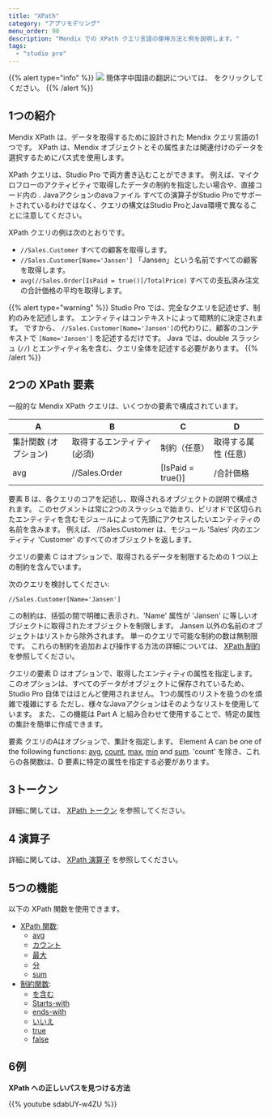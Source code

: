 ```yaml
---
title: "XPath"
category: "アプリモデリング"
menu_order: 90
description: "Mendix での XPath クエリ言語の使用方法と例を説明します。"
tags:
  - "studio pro"
---
```


{{% alert type="info" %}}
<img src="attachments/chinese-translation/china.png" style="display: inline-block; margin: 0" /> 簡体字中国語の翻訳については、 [<unk> <unk> <unk>](https://cdn.mendix.tencent-cloud.com/documentation/refguide8/xpath.pdf) をクリックしてください。
{{% /alert %}}

## 1つの紹介

Mendix XPath は、データを取得するために設計された Mendix クエリ言語の1つです。 XPath は、Mendix オブジェクトとその属性または関連付けのデータを選択するためにパス式を使用します。

XPath クエリは、Studio Pro で両方書き込むことができます。 例えば、マイクロフローのアクティビティで取得したデータの制約を指定したい場合や、直接コード内の . Javaアクションのavaファイル すべての演算子がStudio Proでサポートされているわけではなく、クエリの構文はStudio ProとJava環境で異なることに注意してください。

XPath クエリの例は次のとおりです。

*   `//Sales.Customer` すべての顧客を取得します。
*   `//Sales.Customer[Name='Jansen']` 「Jansen」という名前ですべての顧客を取得します。
*   `avg(//Sales.Order[IsPaid = true()]/TotalPrice)` すべての支払済み注文の合計価格の平均を取得します。

{{% alert type="warning" %}}
Studio Pro では、完全なクエリを記述せず、制約のみを記述します。 エンティティはコンテキストによって暗黙的に決定されます。 ですから、 `//Sales.Customer[Name='Jansen']`の代わりに、顧客のコンテキストで `[Name='Jansen']` を記述するだけです。 Java では、double スラッシュ (`//`) とエンティティ名を含む、クエリ全体を記述する必要があります。
{{% /alert %}}

## 2つの XPath 要素

一般的な Mendix XPath クエリは、いくつかの要素で構成されています。

| A            | B               | C                 | D           |
| ------------ | --------------- | ----------------- | ----------- |
| 集計関数 (オプション) | 取得するエンティティ (必須) | 制約（任意）            | 取得する属性 (任意) |
| avg          | //Sales.Order   | [IsPaid = true()] | /合計価格       |

要素 B は、各クエリのコアを記述し、取得されるオブジェクトの説明で構成されます。 このセグメントは常に2つのスラッシュで始まり、ピリオドで区切られたエンティティを含むモジュールによって先頭にアクセスしたいエンティティの名前を含みます。 例えば、 //Sales.Customer は、モジュール 'Sales' 内のエンティティ 'Customer' のすべてのオブジェクトを返します。

クエリの要素 C はオプションで、取得されるデータを制限するための 1 つ以上の制約を含んでいます。

次のクエリを検討してください:

`//Sales.Customer[Name='Jansen']`

この制約は、括弧の間で明確に表示され、'Name' 属性が 'Jansen' に等しいオブジェクトに取得されたオブジェクトを制限します。 Jansen 以外の名前のオブジェクトはリストから除外されます。 単一のクエリで可能な制約の数は無制限です。 これらの制約を追加および操作する方法の詳細については、 [XPath 制約](xpath-constraints) を参照してください。

クエリの要素 D はオプションで、取得したエンティティの属性を指定します。 このオプションは、すべてのデータがオブジェクトに保存されているため、Studio Pro 自体ではほとんど使用されません。 1つの属性のリストを扱うのを煩雑で複雑にする ただし、様々なJavaアクションはそのようなリストを使用しています。 また、この機能は Part A と組み合わせて使用することで、特定の属性の集計を簡単に作成できます。

要素 クエリのAはオプションで、集計を指定します。 Element A can be one of the following functions: [avg](xpath-avg), [count](xpath-count), [max](xpath-max), [min](xpath-min) and [sum](xpath-sum). 'count' を除き、これらの各関数は、D 要素に特定の属性を指定する必要があります。

## 3トークン

詳細に関しては、 [XPath トークン](xpath-tokens) を参照してください。

## 4 演算子

詳細に関しては、 [XPath 演算子](xpath-operators) を参照してください。

## 5つの機能

以下の XPath 関数を使用できます。

* [XPath 関数](xpath-query-functions):
    * [avg](xpath-avg)
    * [カウント](xpath-count)
    * [最大](xpath-max)
    * [分](xpath-min)
    * [sum](xpath-sum)
* [制約関数](xpath-constraint-functions):
    * [を含む](xpath-contains)
    * [Starts-with](xpath-starts-with)
    * [ends-with](xpath-ends-with)
    * [いいえ](xpath-not)
    * [true](xpath-true)
    * [false](xpath-false)
## 6例

**XPath への正しいパスを見つける方法**

{{% youtube sdabUY-w4ZU %}}

